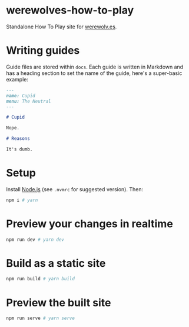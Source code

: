 # werewolves-how-to-play

Standalone How To Play site for [werewolv.es](https://werewolv.es).

# Writing guides

Guide files are stored within `docs`. Each guide is written in Markdown and has a heading section to set the name of the guide, here's a super-basic example:

```markdown
---
name: Cupid
menu: The Neutral
---

# Cupid

Nope.

# Reasons

It's dumb.
```

# Setup

Install [Node.js](https://nodejs.org/en/) (see `.nvmrc` for suggested version). Then:

```sh
npm i # yarn
```

# Preview your changes in realtime

```sh
npm run dev # yarn dev
```

# Build as a static site

```sh
npm run build # yarn build
```

# Preview the built site

```sh
npm run serve # yarn serve
```